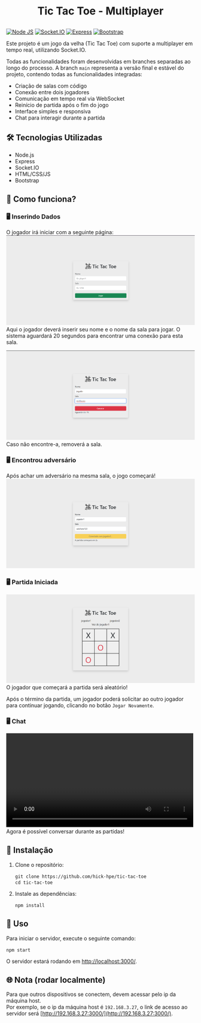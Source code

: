 <h1 style="text-align: center; margin-bottom: 30px;">
    Tic Tac Toe - Multiplayer
</h1>

[![Node JS](https://img.shields.io/badge/Node%20js-339933?style=for-the-badge&logo=nodedotjs&logoColor=white)](https://nodejs.org/)
[![Socket.IO](https://img.shields.io/badge/Socket.IO-010101?style=for-the-badge&logo=socket.io&logoColor=white)](https://socket.io/)
[![Express](https://img.shields.io/badge/Express.js-000000?style=for-the-badge&logo=express&logoColor=white)](https://expressjs.com/)
[![Bootstrap](https://img.shields.io/badge/Bootstrap%205-7952B3?style=for-the-badge&logo=bootstrap&logoColor=white)](https://getbootstrap.com/)

Este projeto é um jogo da velha (Tic Tac Toe) com suporte a multiplayer em tempo real, utilizando Socket.IO.

Todas as funcionalidades foram desenvolvidas em branches separadas ao longo do processo. A branch `main` representa a versão final e estável do projeto, contendo todas as funcionalidades integradas:

- Criação de salas com código
- Conexão entre dois jogadores
- Comunicação em tempo real via WebSocket
- Reinício de partida após o fim do jogo
- Interface simples e responsiva
- Chat para interagir durante a partida

## 🛠️ Tecnologias Utilizadas

- Node.js
- Express
- Socket.IO
- HTML/CSS/JS
- Bootstrap

## 🔁 Como funciona?

### 🖥️ Inserindo Dados

   O jogador irá iniciar com a seguinte página:
   ![Página inicial](assets/img/pagina-inicial.png)
   Aqui o jogador deverá inserir seu nome e o nome da sala para jogar. O sistema aguardará 20 segundos para encontrar uma conexão para esta sala.

   ![Esperando adversário](assets/img/esperando-adversario.png)
   Caso não encontre-a, removerá a sala.
   
### 🖥️ Encontrou adversário

   Após achar um adversário na mesma sala, o jogo começará!
   ![Jogadores conectados](assets/img/jogadores-conectados.png)

### 🖥️ Partida Iniciada
   
   ![Partida Iniciada](assets/img/partida-iniciada.png)
   O jogador que começará a partida será aleatório!

   Após o término da partida, um jogador poderá solicitar ao outro jogador para continuar jogando, clicando no botão `Jogar Novamente`.

### 🖥️ Chat

   <video src="assets/video/chat.mp4" controls width="500"></video>
   Agora é possível conversar durante as partidas!


## 🔧 Instalação

1. Clone o repositório:
   ```
   git clone https://github.com/hick-hpe/tic-tac-toe
   cd tic-tac-toe
   ```

2. Instale as dependências:
   ```
   npm install
   ```

## 🚀 Uso

Para iniciar o servidor, execute o seguinte comando:
```
npm start
```

O servidor estará rodando em [http://localhost:3000/](http://localhost:3000/).

## 🌐 Nota (rodar localmente)

Para que outros dispositivos se conectem, devem acessar pelo ip da máquina host. <br/> Por exemplo, se o ip da máquina host é `192.168.3.27`, o link de acesso ao servidor será [http://192.168.3.27:3000/](http://192.168.3.27:3000/).
